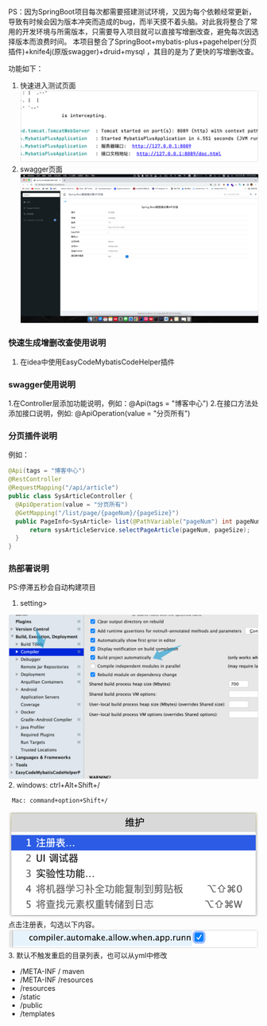 
PS：因为SpringBoot项目每次都需要搭建测试环境，又因为每个依赖经常更新，导致有时候会因为版本冲突而造成的bug，而半天摸不着头脑。对此我将整合了常用的开发环境与所需版本，只需要导入项目就可以直接写增删改查，避免每次因选择版本而浪费时间。
本项目整合了SpringBoot+mybatis-plus+pagehelper(分页插件)+knife4j(原版swagger)+druid+mysql
，其目的是为了更快的写增删改查。

功能如下：
1. 快速进入测试页面
![](https://raw.githubusercontent.com/bm4578/images/master/202212121740189.png)
2. swagger页面
![](https://raw.githubusercontent.com/bm4578/images/master/202212121743222.png)
### 快速生成增删改查使用说明
1. 在idea中使用EasyCodeMybatisCodeHelper插件
###  swagger使用说明
1.在Controller层添加功能说明，例如：@Api(tags = "博客中心")
2.在接口方法处添加接口说明，例如: @ApiOperation(value = "分页所有")
### 分页插件说明

例如：
```java
@Api(tags = "博客中心")
@RestController
@RequestMapping("/api/article")
public class SysArticleController {
  @ApiOperation(value = "分页所有")
  @GetMapping("/list/page/{pageNum}/{pageSize}")
  public PageInfo<SysArticle> list(@PathVariable("pageNum") int pageNum, @PathVariable("pageSize") int pageSize) {
      return sysArticleService.selectPageArticle(pageNum, pageSize);
  }
}
```
### 热部署说明
PS:停滞五秒会自动构建项目
1. setting>

![](https://raw.githubusercontent.com/bm4578/images/master/202212151106605.png)
2.   windows: ctrl+Alt+Shift+/
     
     Mac: command+option+Shift+/
![](https://raw.githubusercontent.com/bm4578/images/master/202212151100506.png)
     点击注册表，勾选以下内容。
![](https://raw.githubusercontent.com/bm4578/images/master/202212151100216.png)
3. 默认不触发重启的目录列表，也可以从yml中修改
+ /META-INF / maven
+ /META-INF /resources
+ /resources
+ /static
+ /public
+ /templates